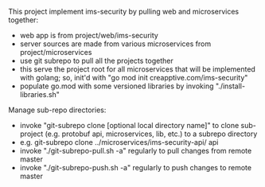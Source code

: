 This project implement ims-security by pulling web and microservices together:

* web app is from project/web/ims-security
* server sources are made from various microservices from project/microservices
* use git subrepo to pull all the projects together
* this serve the project root for all microservices that will be implemented with golang; so, init'd with "go mod init creapptive.com/ims-security"
* populate go.mod with some versioned libraries by invoking "./install-libraries.sh"

Manage sub-repo directories:
* invoke "git-subrepo clone <git repo directory or url> [optional local directory name]" to clone sub-project (e.g. protobuf api, microservices, lib, etc.) to a subrepo directory
* e.g. git-subrepo clone ../microservices/ims-security-api/ api
* invoke "./git-subrepo-pull.sh -a" regularly to pull changes from remote master
* invoke "./git-subrepo-push.sh -a" regularly to push changes to remote master
